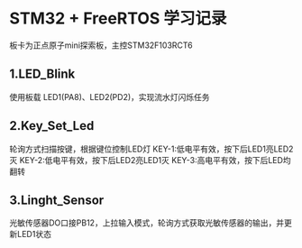 # STM32 + FreeRTOS 学习记录  
板卡为正点原子mini探索板，主控STM32F103RCT6  
## 1.LED_Blink
使用板载 LED1(PA8)、LED2(PD2)，实现流水灯闪烁任务
## 2.Key_Set_Led
轮询方式扫描按键，根据键位控制LED灯
KEY-1:低电平有效，按下后LED1亮LED2灭
KEY-2:低电平有效，按下后LED2亮LED1灭
KEY-3:高电平有效，按下后LED均翻转
## 3.Linght_Sensor
光敏传感器DO口接PB12，上拉输入模式，轮询方式获取光敏传感器的输出，并更新LED1状态